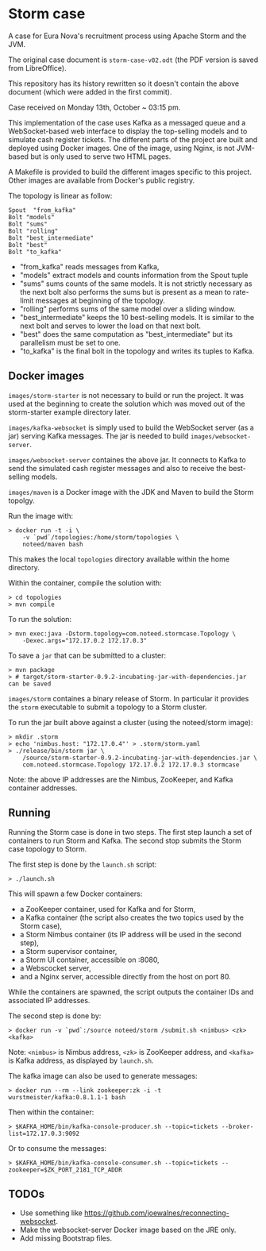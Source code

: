 # Storm case

A case for Eura Nova's recruitment process using Apache Storm and the JVM.

The original case document is `storm-case-v02.odt` (the PDF version is saved
from LibreOffice).

This repository has its history rewritten so it doesn't contain the above
document (which were added in the first commit).

Case received on Monday 13th, October ~ 03:15 pm.

This implementation of the case uses Kafka as a messaged queue and a
WebSocket-based web interface to display the top-selling models and to simulate
cash register tickets. The different parts of the project are built and
deployed using Docker images. One of the image, using Nginx, is not JVM-based
but is only used to serve two HTML pages.

A Makefile is provided to build the different images specific to this project.
Other images are available from Docker's public registry.

The topology is linear as follow:

    Spout  "from_kafka"
    Bolt "models"
    Bolt "sums"
    Bolt "rolling"
    Bolt "best_intermediate"
    Bolt "best"
    Bolt "to_kafka"

- "from_kafka" reads messages from Kafka,
- "models" extract models and counts information from the Spout tuple
- "sums" sums counts of the same models. It is not strictly necessary as the
  next bolt also performs the sums but is present as a mean to rate-limit
  messages at beginning of the topology.
- "rolling" performs sums of the same model over a sliding window.
- "best_intermediate" keeps the 10 best-selling models. It is similar to the
  next bolt and serves to lower the load on that next bolt.
- "best" does the same computation as "best_intermediate" but its parallelism
  must be set to one.
- "to_kafka" is the final bolt in the topology and writes its tuples to Kafka.

## Docker images

`images/storm-starter` is not necessary to build or run the project. It was
used at the beginning to create the solution which was moved out of the
storm-starter example directory later.

`images/kafka-websocket` is simply used to build the WebSocket server (as a
jar) serving Kafka messages. The jar is needed to build
`images/websocket-server`.

`images/websocket-server` containes the above jar. It connects to Kafka to send
the simulated cash register messages and also to receive the best-selling
models.

`images/maven` is a Docker image with the JDK and Maven to build the Storm
topolgy.

Run the image with:

    > docker run -t -i \
        -v `pwd`/topologies:/home/storm/topologies \
        noteed/maven bash

This makes the local `topologies` directory available within the home
directory.

Within the container, compile the solution with:

    > cd topologies
    > mvn compile

To run the solution:

    > mvn exec:java -Dstorm.topology=com.noteed.stormcase.Topology \
        -Dexec.args="172.17.0.2 172.17.0.3"

To save a `jar` that can be submitted to a cluster:

    > mvn package
    > # target/storm-starter-0.9.2-incubating-jar-with-dependencies.jar can be saved

`images/storm` containes a binary release of Storm. In particular it provides
the `storm` executable to submit a topology to a Storm cluster.

To run the jar built above against a cluster (using the noteed/storm image):

    > mkdir .storm
    > echo 'nimbus.host: "172.17.0.4"' > .storm/storm.yaml
    > ./release/bin/storm jar \
        /source/storm-starter-0.9.2-incubating-jar-with-dependencies.jar \
        com.noteed.stormcase.Topology 172.17.0.2 172.17.0.3 stormcase

Note: the above IP addresses are the Nimbus, ZooKeeper, and Kafka container
addresses.

## Running

Running the Storm case is done in two steps. The first step launch a set of
containers to run Storm and Kafka. The second stop submits the Storm case
topology to Storm.

The first step is done by the `launch.sh` script:

    > ./launch.sh

This will spawn a few Docker containers:

- a ZooKeeper container, used for Kafka and for Storm,
- a Kafka container (the script also creates the two topics used by the Storm
  case),
- a Storm Nimbus container (its IP address will be used in the second step),
- a Storm supervisor container,
- a Storm UI container, accessible on <container-ip>:8080,
- a Webscocket server,
- and a Nginx server, accessible directly from the host on port 80.

While the containers are spawned, the script outputs the container IDs and
associated IP addresses.

The second step is done by:

    > docker run -v `pwd`:/source noteed/storm /submit.sh <nimbus> <zk> <kafka> 

Note: `<nimbus>` is Nimbus address, `<zk>` is ZooKeeper address, and `<kafka>`
is Kafka address, as displayed by `launch.sh`.

The kafka image can also be used to generate messages:

    > docker run --rm --link zookeeper:zk -i -t wurstmeister/kafka:0.8.1.1-1 bash

Then within the container:

    > $KAFKA_HOME/bin/kafka-console-producer.sh --topic=tickets --broker-list=172.17.0.3:9092

Or to consume the messages:

    > $KAFKA_HOME/bin/kafka-console-consumer.sh --topic=tickets --zookeeper=$ZK_PORT_2181_TCP_ADDR

## TODOs

- Use something like https://github.com/joewalnes/reconnecting-websocket.
- Make the websocket-server Docker image based on the JRE only.
- Add missing Bootstrap files.
